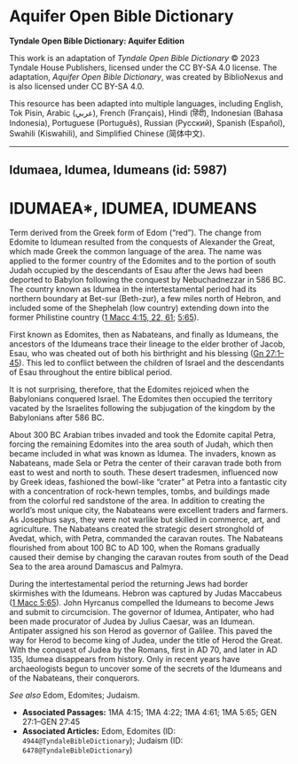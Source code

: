 # Aquifer Open Bible Dictionary

**Tyndale Open Bible Dictionary: Aquifer Edition**

This work is an adaptation of *Tyndale Open Bible Dictionary* © 2023 Tyndale House Publishers, licensed under the CC BY\-SA 4\.0 license. The adaptation, *Aquifer Open Bible Dictionary*, was created by BiblioNexus and is also licensed under CC BY\-SA 4\.0\.

This resource has been adapted into multiple languages, including English, Tok Pisin, Arabic (عربي), French (Français), Hindi (हिंदी), Indonesian (Bahasa Indonesia), Portuguese (Português), Russian (Русский), Spanish (Español), Swahili (Kiswahili), and Simplified Chinese (简体中文).



--------------------------------

## Idumaea, Idumea, Idumeans (id: 5987)

IDUMAEA\*, IDUMEA, IDUMEANS
===========================

Term derived from the Greek form of Edom (“red”). The change from Edomite to Idumean resulted from the conquests of Alexander the Great, which made Greek the common language of the area. The name was applied to the former country of the Edomites and to the portion of south Judah occupied by the descendants of Esau after the Jews had been deported to Babylon following the conquest by Nebuchadnezzar in 586 BC. The country known as Idumea in the intertestamental period had its northern boundary at Bet\-sur (Beth\-zur), a few miles north of Hebron, and included some of the Shephelah (low country) extending down into the former Philistine country ([1 Macc 4:15, 22, 61](https://ref.ly/1Macc4:15,1Macc4:22,1Macc4:61); [5:65](https://ref.ly/1Macc5:65)).

First known as Edomites, then as Nabateans, and finally as Idumeans, the ancestors of the Idumeans trace their lineage to the elder brother of Jacob, Esau, who was cheated out of both his birthright and his blessing ([Gn 27:1–45](https://ref.ly/Gen27:1-Gen27:45)). This led to conflict between the children of Israel and the descendants of Esau throughout the entire biblical period.

It is not surprising, therefore, that the Edomites rejoiced when the Babylonians conquered Israel. The Edomites then occupied the territory vacated by the Israelites following the subjugation of the kingdom by the Babylonians after 586 BC.

About 300 BC Arabian tribes invaded and took the Edomite capital Petra, forcing the remaining Edomites into the area south of Judah, which then became included in what was known as Idumea. The invaders, known as Nabateans, made Sela or Petra the center of their caravan trade both from east to west and north to south. These desert tradesmen, influenced now by Greek ideas, fashioned the bowl\-like “crater” at Petra into a fantastic city with a concentration of rock\-hewn temples, tombs, and buildings made from the colorful red sandstone of the area. In addition to creating the world’s most unique city, the Nabateans were excellent traders and farmers. As Josephus says, they were not warlike but skilled in commerce, art, and agriculture. The Nabateans created the strategic desert stronghold of Avedat, which, with Petra, commanded the caravan routes. The Nabateans flourished from about 100 BC to AD 100, when the Romans gradually caused their demise by changing the caravan routes from south of the Dead Sea to the area around Damascus and Palmyra.

During the intertestamental period the returning Jews had border skirmishes with the Idumeans. Hebron was captured by Judas Maccabeus ([1 Macc 5:65](https://ref.ly/1Macc5:65)). John Hyrcanus compelled the Idumeans to become Jews and submit to circumcision. The governor of Idumea, Antipater, who had been made procurator of Judea by Julius Caesar, was an Idumean. Antipater assigned his son Herod as governor of Galilee. This paved the way for Herod to become king of Judea, under the title of Herod the Great. With the conquest of Judea by the Romans, first in AD 70, and later in AD 135, Idumea disappears from history. Only in recent years have archaeologists begun to uncover some of the secrets of the Idumeans and of the Nabateans, their conquerors.

*See also* Edom, Edomites; Judaism.

* **Associated Passages:** 1MA 4:15; 1MA 4:22; 1MA 4:61; 1MA 5:65; GEN 27:1–GEN 27:45
* **Associated Articles:** Edom, Edomites (ID: `4944@TyndaleBibleDictionary`); Judaism (ID: `6478@TyndaleBibleDictionary`)

